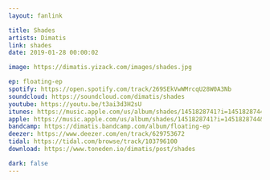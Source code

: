 ```yaml
---
layout: fanlink

title: Shades
artists: Dimatis
link: shades
date: 2019-01-28 00:00:02

image: https://dimatis.yizack.com/images/shades.jpg

ep: floating-ep
spotify: https://open.spotify.com/track/269SEkVwWMrcqU28W0A3Nb
soundcloud: https://soundcloud.com/dimatis/shades
youtube: https://youtu.be/t3ai3d3H2sU
itunes: https://music.apple.com/us/album/shades/1451828741?i=1451828744&app=itunes
apple: https://music.apple.com/us/album/shades/1451828741?i=1451828744&app=music
bandcamp: https://dimatis.bandcamp.com/album/floating-ep
deezer: https://www.deezer.com/en/track/629753672
tidal: https://tidal.com/browse/track/103796100
download: https://www.toneden.io/dimatis/post/shades

dark: false
---
```

